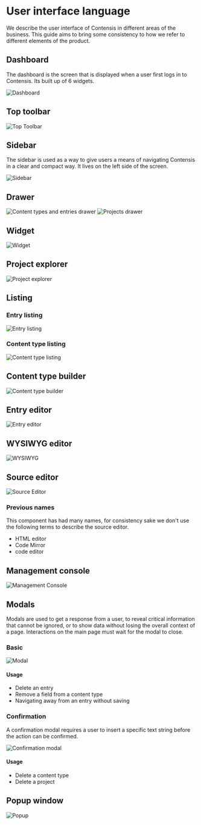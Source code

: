 # User interface language
We describe the user interface of Contensis in different areas of the business. This guide aims to bring some consistency to how we refer to different elements of the product.

## Dashboard
The dashboard is the screen that is displayed when a user first logs in to Contensis. Its built up of 6 widgets.

![Dashboard](/images/ui-language-dashboard.png)

## Top toolbar
![Top Toolbar](/images/ui-language-top-toolbar.png)

## Sidebar
The sidebar is used as a way to give users a means of navigating Contensis in a clear and compact way. It lives on the left side of the screen.

![Sidebar](/images/ui-language-sidebar.png)

## Drawer
![Content types and entries drawer](/images/ui-language-drawer-content-types.png)
![Projects drawer](/images/ui-language-drawer-projects.png)

## Widget
![Widget](/images/ui-language-widget.png)

## Project explorer
![Project explorer](/images/ui-language-project-explorer.png)

## Listing

### Entry listing
![Entry listing](/images/ui-language-entry-listing.png)

### Content type listing
![Content type listing](/images/ui-language-ct-listing.png)

## Content type builder
![Content type builder](/images/ui-language-ct-builder.png)

## Entry editor
![Entry editor](/images/ui-language-entry-editor.png)

## WYSIWYG editor
![WYSIWYG](/images/ui-language-wysiwyg-editor.png)

## Source editor
![Source Editor](/images/ui-language-source-editor.png)

### Previous names
This component has had many names, for consistency sake we don't use the following terms to describe the source editor.

- HTML editor
- Code Mirror
- code editor

## Management console
![Management Console](/images/ui-language-management-console.png)

## Modals
Modals are used to get a response from a user, to reveal critical information that cannot be ignored, or to show data without losing the overall context of a page. Interactions on the main page must wait for the modal to close.

### Basic
![Modal](/images/ui-language-modal.png "Basic delete modal")

#### Usage
- Delete an entry
- Remove a field from a content type
- Navigating away from an entry without saving

### Confirmation
A confirmation modal requires a user to insert a specific text string before the action can be confirmed.

![Confirmation modal](/images/ui-language-modal-confirmation.png "A user has to confirm deletion by entering a specific value")

#### Usage
- Delete a content type
- Delete a project

## Popup window
![Popup](/images/ui-language-popup.png)
